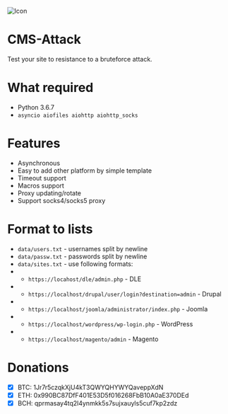 ![Icon](https://img.icons8.com/color/400/000000/saw.png)

# CMS-Attack
Test your site to resistance to a bruteforce attack.

# What required
- Python 3.6.7
- `asyncio aiofiles aiohttp aiohttp_socks`

# Features
- Asynchronous
- Easy to add other platform by simple template
- Timeout support
- Macros support
- Proxy updating/rotate
- Support socks4/socks5 proxy

# Format to lists
- `data/users.txt` - usernames split by newline
- `data/passw.txt` - passwords split by newline
- `data/sites.txt` - use following formats:
- - `https://locahost/dle/admin.php` - DLE
- - `https://localhost/drupal/user/login?destination=admin` - Drupal
- - `https://localhost/joomla/administrator/index.php` - Joomla
- - `https://localhost/wordpress/wp-login.php` - WordPress
- - `https://localhost/magento/admin` - Magento

# Donations
- [x] BTC: 1Jr7r5czqkXjU4kT3QWYQHYWYQaveppXdN
- [x] ETH: 0x990BC87DfF401E53D5f016268FbB10A0aE370DEd
- [x] BCH: qprmasay4tq2l4ynmkk5s7sujxauyls5cuf7kp2zdz
